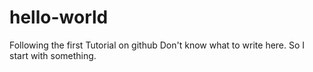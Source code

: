 # hello-world
Following the first Tutorial on github
Don't know what to write here. So I start with something.
